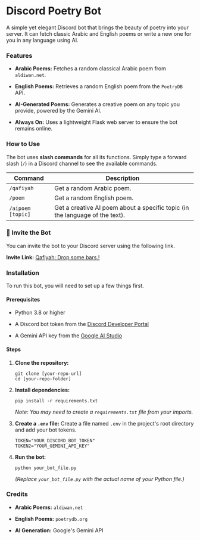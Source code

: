 # Discord Poetry Bot

A simple yet elegant Discord bot that brings the beauty of poetry into your server. It can fetch classic Arabic and English poems or write a new one for you in any language using AI.

### Features

* **Arabic Poems:** Fetches a random classical Arabic poem from `aldiwan.net`.

* **English Poems:** Retrieves a random English poem from the `PoetryDB` API.

* **AI-Generated Poems:** Generates a creative poem on any topic you provide, powered by the Gemini AI.

* **Always On:** Uses a lightweight Flask web server to ensure the bot remains online.

### How to Use

The bot uses **slash commands** for all its functions. Simply type a forward slash (`/`) in a Discord channel to see the available commands.

| Command | Description                                                                  | 
 | ----- |------------------------------------------------------------------------------| 
| `/qafiyah` | Get a random Arabic poem.                                                    | 
| `/poem` | Get a random English poem.                                                   | 
| `/aipoem [topic]` | Get a creative AI poem about a specific topic (in the language of the text). | 

### 🔗 Invite the Bot

You can invite the bot to your Discord server using the following link.

**Invite Link:**
[Qafiyah: Drop some bars.!](https://discord.com/oauth2/authorize?client_id=1400298955467788399&permissions=1689659461987392&integration_type=0&scope=bot+applications.commands)

### Installation

To run this bot, you will need to set up a few things first.

#### Prerequisites

* Python 3.8 or higher

* A Discord bot token from the [Discord Developer Portal](https://discord.com/developers/applications)

* A Gemini API key from the [Google AI Studio](https://aistudio.google.com/)

#### Steps

1. **Clone the repository:**

   ```
   git clone [your-repo-url]
   cd [your-repo-folder]
   
   ```

2. **Install dependencies:**

   ```
   pip install -r requirements.txt
   
   ```

   *Note: You may need to create a `requirements.txt` file from your imports.*

3. **Create a `.env` file:**
   Create a file named `.env` in the project's root directory and add your bot tokens.

   ```
   TOKEN="YOUR_DISCORD_BOT_TOKEN"
   TOKEN2="YOUR_GEMINI_API_KEY"
   
   ```

4. **Run the bot:**

   ```
   python your_bot_file.py
   
   ```

   *(Replace `your_bot_file.py` with the actual name of your Python file.)*

### Credits

* **Arabic Poems:** `aldiwan.net`

* **English Poems:** `poetrydb.org`

* **AI Generation:** Google's Gemini API
